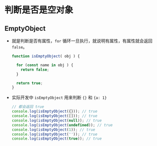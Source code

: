 # 判断是否是空对象

## EmptyObject

  - 就是判断是否有属性，`for` 循环一旦执行，就说明有属性，有属性就会返回 `false`。

    ```javascript
    function isEmptyObject( obj ) {

      for (const name in obj ) {
        return false;
      }

      return true;
    }
    ```

  - 实际开发中 `isEmptyObject` 用来判断 `{}` 和 `{a: 1}`

    ```javascript
    // 都会返回 true
    console.log(isEmptyObject({})); // true
    console.log(isEmptyObject([])); // true
    console.log(isEmptyObject(null)); // true
    console.log(isEmptyObject(undefined)); // true
    console.log(isEmptyObject(1)); // true
    console.log(isEmptyObject('')); // true
    console.log(isEmptyObject(true)); // true
    ```
